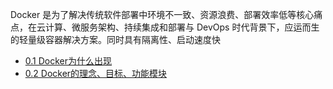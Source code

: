 Docker 是为了解决传统软件部署中环境不一致、资源浪费、部署效率低等核心痛点，在云计算、微服务架构、持续集成和部署与 DevOps 时代背景下，应运而生的轻量级容器解决方案。同时具有隔离性、启动速度快
- [0.1 Docker为什么出现](0.1%20Docker为什么出现.md)
- [0.2 Docker的理念、目标、功能模块](0.2%20Docker的理念、目标、功能模块.md)
